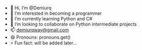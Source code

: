 - 👋 Hi, I’m @Demiurq
- 👀 I’m interested in becoming a programmer
- 🌱 I’m currently learning Python and C#
- 💞️ I’m looking to collaborate on Python intermediate projects
- 📫 demiurqway@gmail.com
- 😄 Pronouns: pronouns.get()
- ⚡ Fun fact: will be added later...

<!---
Demiurq/Demiurq is a ✨ special ✨ repository because its `README.md` (this file) appears on your GitHub profile.
You can click the Preview link to take a look at your changes.
--->
